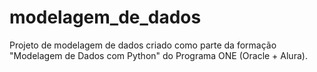 # modelagem_de_dados
Projeto de modelagem de dados criado como parte da formação "Modelagem de Dados com Python" do Programa ONE (Oracle + Alura).
